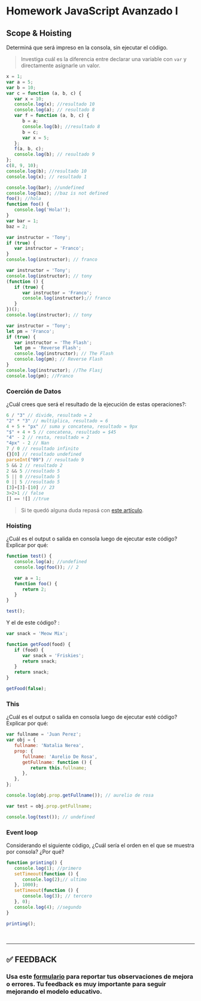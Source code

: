 # Homework JavaScript Avanzado I

## Scope & Hoisting

Determiná que será impreso en la consola, sin ejecutar el código.

> Investiga cuál es la diferencia entre declarar una variable con `var` y directamente asignarle un valor.

```javascript
x = 1;
var a = 5;
var b = 10;
var c = function (a, b, c) {
   var x = 10;
   console.log(x); //resultado 10
   console.log(a); // resultado 8
   var f = function (a, b, c) {
      b = a;
      console.log(b); //resultado 8
      b = c;
      var x = 5;
   };
   f(a, b, c);
   console.log(b); // resultado 9
};
c(8, 9, 10);
console.log(b); //resultado 10
console.log(x); // resultado 1
```

```javascript
console.log(bar); //undefined
console.log(baz); //baz is not defined
foo(); //hola
function foo() {
   console.log('Hola!'); 
}
var bar = 1;
baz = 2;
```

```javascript
var instructor = 'Tony';
if (true) {
   var instructor = 'Franco';
}
console.log(instructor); // franco
```

```javascript
var instructor = 'Tony';
console.log(instructor); // tony
(function () {
   if (true) {
      var instructor = 'Franco';
      console.log(instructor);// franco
   }
})();
console.log(instructor); // tony
```

```javascript
var instructor = 'Tony';
let pm = 'Franco';
if (true) {
   var instructor = 'The Flash';
   let pm = 'Reverse Flash';
   console.log(instructor); // The Flash
   console.log(pm); // Reverse Flash
}
console.log(instructor); //The Flasj
console.log(pm); //Franco
```

### Coerción de Datos

¿Cuál crees que será el resultado de la ejecución de estas operaciones?:

```javascript
6 / "3" // divide, resultado = 2
"2" * "3" // multiplica, resultado = 6
4 + 5 + "px" // suma y concatena, resultado = 9px
"$" + 4 + 5 // concatena, resultado = $45
"4" - 2 // resta, resultado = 2
"4px" - 2 // Nan
7 / 0 // resultado infinito
{}[0] // resultado undefined
parseInt("09") // resultado 9
5 && 2 // resultado 2
2 && 5 //resultado 5
5 || 0 //resultado 5
0 || 5 //resultado 5
[3]+[3]-[10] // 23
3>2>1 // false
[] == ![] //true
```

> Si te quedó alguna duda repasá con [este artículo](http://javascript.info/tutorial/object-conversion).

### Hoisting

¿Cuál es el output o salida en consola luego de ejecutar este código? Explicar por qué:

```javascript
function test() {
   console.log(a); //undefined
   console.log(foo()); // 2

   var a = 1;
   function foo() {
      return 2;
   }
}

test();
```

Y el de este código? :

```javascript
var snack = 'Meow Mix';

function getFood(food) {
   if (food) {
      var snack = 'Friskies';
      return snack;
   }
   return snack;
}

getFood(false);
```

### This

¿Cuál es el output o salida en consola luego de ejecutar esté código? Explicar por qué:

```javascript
var fullname = 'Juan Perez';
var obj = {
   fullname: 'Natalia Nerea',
   prop: {
      fullname: 'Aurelio De Rosa',
      getFullname: function () {
         return this.fullname;
      },
   },
};

console.log(obj.prop.getFullname()); // aurelio de rosa

var test = obj.prop.getFullname;

console.log(test()); // undefined
```

### Event loop

Considerando el siguiente código, ¿Cuál sería el orden en el que se muestra por consola? ¿Por qué?

```javascript
function printing() {
   console.log(1); //primero
   setTimeout(function () {
      console.log(2);// ultimo
   }, 1000);
   setTimeout(function () {
      console.log(3); // tercero
   }, 0);
   console.log(4); //segundo
}

printing();
```

</br >

---

## **✅ FEEDBACK**

### Usa este [**formulario**](https://docs.google.com/forms/d/e/1FAIpQLSe1MybH_Y-xcp1RP0jKPLndLdJYg8cwyHkSb9MwSrEjoxyzWg/viewform) para reportar tus observaciones de mejora o errores. Tu feedback es muy importante para seguir mejorando el modelo educativo.
